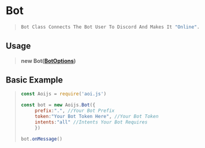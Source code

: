 # Bot 
> ```js
> Bot Class Connects The Bot User To Discord And Makes It "Online".
> ```

## Usage
> 
> **new Bot([BotOptions](../options/botOptions.md))**
> 
## Basic Example
>```js
>const Aoijs = require('aoi.js')
>
>const bot = new Aoijs.Bot({
>      prefix:".", //Your Bot Prefix
>      token:"Your Bot Token Here", //Your Bot Token
>      intents:"all" //Intents Your Bot Requires 
>      })
>
>bot.onMessage()
>```
